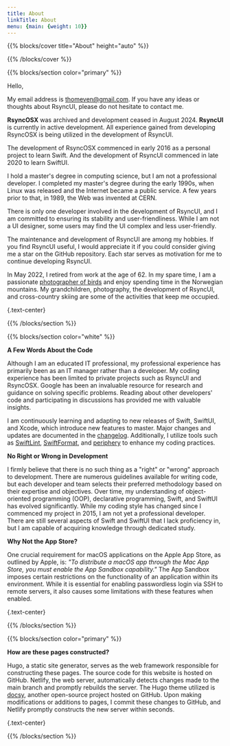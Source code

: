```yaml
---
title: About
linkTitle: About
menu: {main: {weight: 10}}
---
```


{{% blocks/cover title="About" height="auto" %}}

{{% /blocks/cover %}}

{{% blocks/section color="primary" %}}

Hello,

My email address is thomeven@gmail.com. If you have any ideas or thoughts about RsyncUI, please do not hesitate to contact me.

**RsyncOSX** was archived and development ceased in August 2024. **RsyncUI** is currently in active development. All experience gained
from developing RsyncOSX is being utilized in the development of RsyncUI.

The development of RsyncOSX commenced in early 2016 as a personal project to learn Swift. And the development of RsyncUI
commenced in late 2020 to learn SwiftUI.

I hold a master's degree in computing science, but I am not a professional developer. I completed my master's degree during the early 1990s, when Linux was released and the Internet became a public service. A few years prior to that, in 1989, the Web was invented at CERN.

There is only one developer involved in the development of RsyncUI, and I am committed to ensuring its stability and user-friendliness. While I am not a
UI designer, some users may find the UI complex and less user-friendly.

The maintenance and development of RsyncUI are among my hobbies. If you find RsyncUI useful, I would appreciate it if you could consider
giving me a star on the GitHub repository. Each star serves as motivation for me to continue developing RsyncUI.

In May 2022, I retired from work at the age of 62. In my spare time, I am a passionate [photographer of birds](https://photosbythomas.netlify.app) and enjoy spending time in the Norwegian mountains. My grandchildren, photography, the development of RsyncUI, and cross-country skiing are some of the activities that keep me occupied.

{.text-center}

{{% /blocks/section %}}

{{% blocks/section color="white" %}}

**A Few Words About the Code**

Although I am an educated IT professional, my professional experience has primarily been as an IT manager rather than a developer.
My coding experience has been limited to private projects such as RsyncUI and RsyncOSX. Google has been an invaluable resource for research and guidance on solving specific problems. Reading about other developers' code and participating in discussions has provided me with valuable insights.

I am continuously learning and adapting to new releases of Swift, SwiftUI, and Xcode, which introduce new features to master. Major changes and updates are documented in the [changelog](/blog/). Additionally, I utilize tools such as [SwiftLint](https://github.com/realm/SwiftLint), [SwiftFormat](https://github.com/nicklockwood/SwiftFormat), and [periphery](https://github.com/peripheryapp/periphery) to enhance my coding practices.

**No Right or Wrong in Development**

I firmly believe that there is no such thing as a "right" or "wrong" approach to development. There are numerous guidelines available for writing code, but each developer and team selects their preferred methodology based on their expertise and objectives. Over time, my understanding of object-oriented programming (OOP), declarative programming, Swift, and SwiftUI has evolved significantly. While my coding style has changed since I commenced my project in 2015, I am not yet a professional developer. There are still several aspects of Swift and SwiftUI that I lack proficiency in, but I am capable of acquiring knowledge through dedicated study.

**Why Not the App Store?**

One crucial requirement for macOS applications on the Apple App Store, as outlined by Apple, is:
*"To distribute a macOS app through the Mac App Store, you must enable the App Sandbox capability."*
The App Sandbox imposes certain restrictions on the functionality of an application within its environment. While it is essential for enabling passwordless login via SSH to remote servers, it also causes some limitations with these features when enabled.

{.text-center}

{{% /blocks/section %}}

{{% blocks/section color="primary" %}}

**How are these pages constructed?**

Hugo, a static site generator, serves as the web framework responsible for constructing these pages. The source code for this website is hosted on GitHub.
Netlify, the web server, automatically detects changes made to the main branch and promptly rebuilds the server.
The Hugo theme utilized is [docsy](https://github.com/google/docsy), another open-source project hosted on GitHub.
Upon making modifications or additions to pages, I commit these changes to GitHub, and Netlify promptly constructs the new server within seconds.

{.text-center}

{{% /blocks/section %}}

